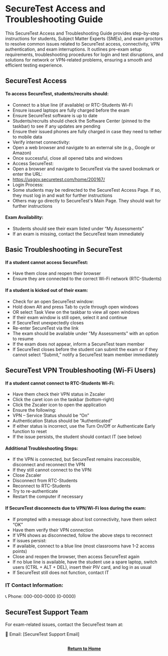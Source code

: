 # SecureTest Access and Troubleshooting Guide

This SecureTest Access and Troubleshooting Guide provides step-by-step instructions for students, Subject Matter Experts (SMEs), and exam proctors to resolve common issues related to SecureTest access, connectivity, VPN authentication, and exam interruptions. It outlines pre-exam setup requirements, troubleshooting procedures for login and test disruptions, and solutions for network or VPN-related problems, ensuring a smooth and efficient testing experience.

<h2>SecureTest Access</h2>

<h4>To access SecureTest, students/recruits should:</h4>

- Connect to a blue line (if available) or RTC-Students Wi-Fi
- Ensure issued laptops are fully charged before the exam
- Ensure SecureTest software is up to date
- Students/recruits should check the Software Center (pinned to the taskbar) to see if any updates are pending
- Ensure their issued phones are fully charged in case they need to tether to mobile data
- Verify internet connectivity:
- Open a web browser and navigate to an external site (e.g., Google or Amazon)
- Once successful, close all opened tabs and windows
- Access SecureTest:
- Open a browser and navigate to SecureTest via the saved bookmark or enter the URL:
- https://usgov.securetest.com/home/200167/
- Login Process:
- Some students may be redirected to the SecureTest Access Page. If so, they must log in and wait for further instructions
- Others may go directly to SecureTest's Main Page. They should wait for further instructions

<h4>Exam Availability:</h4>

- Students should see their exam listed under “My Assessments”
- If an exam is missing, contact the SecureTest team immediately

<h2>Basic Troubleshooting in SecureTest</h2>

<h4>If a student cannot access SecureTest:</h4>

- Have them close and reopen their browser
- Ensure they are connected to the correct Wi-Fi network (RTC-Students)

<h4>If a student is kicked out of their exam:</h4>

- Check for an open SecureTest window:
- Hold down Alt and press Tab to cycle through open windows
- OR select Task View on the taskbar to view all open windows
- If their exam window is still open, select it and continue
- If SecureTest unexpectedly closes
- Re-enter SecureTest via the link
- The exam should be available under "My Assessments" with an option to resume
- If the exam does not appear, inform a SecureTest team member
- If SecureTest closes before the student can submit the exam or if they cannot select “Submit,” notify a SecureTest team member immediately

<h2>SecureTest VPN Troubleshooting (Wi-Fi Users)</h2>

<h4>If a student cannot connect to RTC-Students Wi-Fi:</h4>

- Have them check their VPN status in Zscaler
- Click the caret icon on the taskbar (bottom-right)
- Click the Zscaler icon to open the application
- Ensure the following:
- VPN – Service Status should be “On”
- Authentication Status should be “Authenticated”
- If either status is incorrect, use the Turn On/Off or Authenticate Early function to reset
- If the issue persists, the student should contact IT (see below)

<h4>Additional Troubleshooting Steps:</h4>

- If the VPN is connected, but SecureTest remains inaccessible, disconnect and reconnect the VPN
- If they still cannot connect to the VPN:
- Close Zscaler
- Disconnect from RTC-Students
- Reconnect to RTC-Students
- Try to re-authenticate
- Restart the computer if necessary

<h4>If SecureTest disconnects due to VPN/Wi-Fi loss during the exam:</h4>

- If prompted with a message about lost connectivity, have them select “OK”
- Have them verify their VPN connection
- If VPN shows as disconnected, follow the above steps to reconnect
- If issues persist:
- If available, connect to a blue line (most classrooms have 1-2 access points)
- Close and reopen the browser, then access SecureTest again
- If no blue line is available, have the student use a spare laptop, switch users (CTRL + ALT + DEL), insert their PIV card, and log in as usual
- If SecureTest still does not function, contact IT

<h3>IT Contact Information:</h3>

📞 Phone: 000-000-0000 (0-0000)

<h2>SecureTest Support Team</h2>

For exam-related issues, contact the SecureTest team at:

📧 Email: [SecureTest Support Email]

<h2></h2>
<p align="center">
  <a href="https://github.com/rlangc/Test_RCL.git"><b>Return to Home</b></a>
